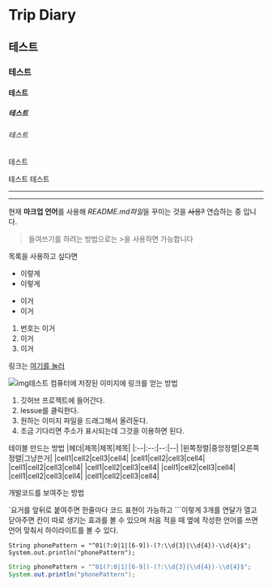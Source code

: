 # Trip Diary
## 테스트
### 테스트
#### 테스트
##### 테스트
###### 테스트
테스트

테스트
테스트

***
---

현재 **마크업 언어**를 사용해 *README.md파일*을 꾸미는 것을 ~~사용?~~ 연습하는 중 입니다. 

>들여쓰기를 하려는 방법으로는 >을 사용하면 가능합니다

목록을 사용하고 싶다면
* 이렇게
* 이렇게
- 이거
- 이거
1. 번호는 이거
2. 이거
3. 이거

링크는 [여기를 눌러](http://www.naver.com)

![img테스트](https://user-images.githubusercontent.com/88276563/147342749-c69828ff-55d0-4282-813c-1377ad6fb198.png)
컴퓨터에 저장된 이미지에 링크를 얻는 방법
1. 깃허브 프로젝트에 들어간다.
2. lessue를 클릭한다.
3. 원하는 이미지 파일을 드래그해서 올려둔다.
4. 조금 기다리면 주소가 표시되는데 그것을 이용하면 된다.

테이블 만드는 방법
|헤더|제목|제목|제목|
|:--|:--:|--:|--|
|왼쪽정렬|중앙정렬|오른쪽정렬|그냥쓴거|
|cell1|cell2|cell3|cell4|
|cell1|cell2|cell3|cell4|
|cell1|cell2|cell3|cell4|
|cell1|cell2|cell3|cell4|
|cell1|cell2|cell3|cell4|
|cell1|cell2|cell3|cell4|
|cell1|cell2|cell3|cell4|

개발코드를 보여주는 방법

`요거를 앞뒤로 붙여주면 한줄마다 코드 표현이 가능하고 ```이렇게 3개를 연달가 열고 닫아주면 칸이 따로 생기는 효과를 볼 수 있으며 처음 적을 때 옆에 작성한 언어를 쓰면 언어 맞춰서 하이라이트를 볼 수 있다.

`String phonePattern = "^01(?:0|1|[6-9])-(?:\\d{3}|\\d{4})-\\d{4}$";`
`System.out.println("phonePattern");`

```java
String phonePattern = "^01(?:0|1|[6-9])-(?:\\d{3}|\\d{4})-\\d{4}$";
System.out.println("phonePattern");
```

